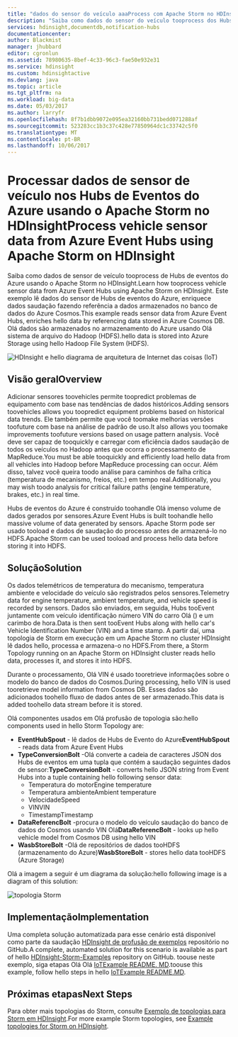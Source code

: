 ```yaml
---
title: "dados do sensor do veículo aaaProcess com Apache Storm no HDInsight | Microsoft Docs"
description: "Saiba como dados do sensor do veículo tooprocess dos Hubs de eventos usando o Apache Storm no HDInsight. Adicionar dados de modelo de banco de dados do Azure Cosmos e armazenar toostorage de saída."
services: hdinsight,documentdb,notification-hubs
documentationcenter: 
author: Blackmist
manager: jhubbard
editor: cgronlun
ms.assetid: 78980635-8bef-4c33-96c3-fae50e932e31
ms.service: hdinsight
ms.custom: hdinsightactive
ms.devlang: java
ms.topic: article
ms.tgt_pltfrm: na
ms.workload: big-data
ms.date: 05/03/2017
ms.author: larryfr
ms.openlocfilehash: 8f7b1dbb9072e095ea32160bb731bedd071288af
ms.sourcegitcommit: 523283cc1b3c37c428e77850964dc1c33742c5f0
ms.translationtype: MT
ms.contentlocale: pt-BR
ms.lasthandoff: 10/06/2017
---
```

# <a name="process-vehicle-sensor-data-from-azure-event-hubs-using-apache-storm-on-hdinsight"></a><span data-ttu-id="24849-104">Processar dados de sensor de veículo nos Hubs de Eventos do Azure usando o Apache Storm no HDInsight</span><span class="sxs-lookup"><span data-stu-id="24849-104">Process vehicle sensor data from Azure Event Hubs using Apache Storm on HDInsight</span></span>

<span data-ttu-id="24849-105">Saiba como dados de sensor de veículo tooprocess de Hubs de eventos do Azure usando o Apache Storm no HDInsight.</span><span class="sxs-lookup"><span data-stu-id="24849-105">Learn how tooprocess vehicle sensor data from Azure Event Hubs using Apache Storm on HDInsight.</span></span> <span data-ttu-id="24849-106">Este exemplo lê dados do sensor de Hubs de eventos do Azure, enriquece dados saudação fazendo referência a dados armazenados no banco de dados do Azure Cosmos.</span><span class="sxs-lookup"><span data-stu-id="24849-106">This example reads sensor data from Azure Event Hubs, enriches hello data by referencing data stored in Azure Cosmos DB.</span></span> <span data-ttu-id="24849-107">Olá dados são armazenados no armazenamento do Azure usando Olá sistema de arquivo do Hadoop (HDFS).</span><span class="sxs-lookup"><span data-stu-id="24849-107">hello data is stored into Azure Storage using hello Hadoop File System (HDFS).</span></span>

![HDInsight e hello diagrama de arquitetura de Internet das coisas (IoT)](./media/hdinsight-storm-iot-eventhub-documentdb/iot.png)

## <a name="overview"></a><span data-ttu-id="24849-109">Visão geral</span><span class="sxs-lookup"><span data-stu-id="24849-109">Overview</span></span>

<span data-ttu-id="24849-110">Adicionar sensores toovehicles permite toopredict problemas de equipamento com base nas tendências de dados históricos.</span><span class="sxs-lookup"><span data-stu-id="24849-110">Adding sensors toovehicles allows you toopredict equipment problems based on historical data trends.</span></span> <span data-ttu-id="24849-111">Ele também permite que você toomake melhorias versões toofuture com base na análise de padrão de uso.</span><span class="sxs-lookup"><span data-stu-id="24849-111">It also allows you toomake improvements toofuture versions based on usage pattern analysis.</span></span> <span data-ttu-id="24849-112">Você deve ser capaz de tooquickly e carregar com eficiência dados saudação de todos os veículos no Hadoop antes que ocorra o processamento de MapReduce.</span><span class="sxs-lookup"><span data-stu-id="24849-112">You must be able tooquickly and efficiently load hello data from all vehicles into Hadoop before MapReduce processing can occur.</span></span> <span data-ttu-id="24849-113">Além disso, talvez você queira toodo análise para caminhos de falha crítica (temperatura de mecanismo, freios, etc.) em tempo real.</span><span class="sxs-lookup"><span data-stu-id="24849-113">Additionally, you may wish toodo analysis for critical failure paths (engine temperature, brakes, etc.) in real time.</span></span>

<span data-ttu-id="24849-114">Hubs de eventos do Azure é construído toohandle Olá imenso volume de dados gerados por sensores.</span><span class="sxs-lookup"><span data-stu-id="24849-114">Azure Event Hubs is built toohandle hello massive volume of data generated by sensors.</span></span> <span data-ttu-id="24849-115">Apache Storm pode ser usado tooload e dados de saudação do processo antes de armazená-lo no HDFS.</span><span class="sxs-lookup"><span data-stu-id="24849-115">Apache Storm can be used tooload and process hello data before storing it into HDFS.</span></span>

## <a name="solution"></a><span data-ttu-id="24849-116">Solução</span><span class="sxs-lookup"><span data-stu-id="24849-116">Solution</span></span>

<span data-ttu-id="24849-117">Os dados telemétricos de temperatura do mecanismo, temperatura ambiente e velocidade do veículo são registrados pelos sensores.</span><span class="sxs-lookup"><span data-stu-id="24849-117">Telemetry data for engine temperature, ambient temperature, and vehicle speed is recorded by sensors.</span></span> <span data-ttu-id="24849-118">Dados são enviados, em seguida, Hubs tooEvent juntamente com veículo identificação número VIN do carro Olá () e um carimbo de hora.</span><span class="sxs-lookup"><span data-stu-id="24849-118">Data is then sent tooEvent Hubs along with hello car's Vehicle Identification Number (VIN) and a time stamp.</span></span> <span data-ttu-id="24849-119">A partir daí, uma topologia de Storm em execução em um Apache Storm no cluster HDInsight lê dados hello, processa e armazena-o no HDFS.</span><span class="sxs-lookup"><span data-stu-id="24849-119">From there, a Storm Topology running on an Apache Storm on HDInsight cluster reads hello data, processes it, and stores it into HDFS.</span></span>

<span data-ttu-id="24849-120">Durante o processamento, Olá VIN é usado tooretrieve informações sobre o modelo do banco de dados do Cosmos.</span><span class="sxs-lookup"><span data-stu-id="24849-120">During processing, hello VIN is used tooretrieve model information from Cosmos DB.</span></span> <span data-ttu-id="24849-121">Esses dados são adicionados toohello fluxo de dados antes de ser armazenado.</span><span class="sxs-lookup"><span data-stu-id="24849-121">This data is added toohello data stream before it is stored.</span></span>

<span data-ttu-id="24849-122">Olá componentes usados em Olá profusão de topologia são:</span><span class="sxs-lookup"><span data-stu-id="24849-122">hello components used in hello Storm Topology are:</span></span>

* <span data-ttu-id="24849-123">**EventHubSpout** - lê dados de Hubs de Evento do Azure</span><span class="sxs-lookup"><span data-stu-id="24849-123">**EventHubSpout** - reads data from Azure Event Hubs</span></span>
* <span data-ttu-id="24849-124">**TypeConversionBolt** -Olá converte a cadeia de caracteres JSON dos Hubs de eventos em uma tupla que contém a saudação seguintes dados de sensor:</span><span class="sxs-lookup"><span data-stu-id="24849-124">**TypeConversionBolt** - converts hello JSON string from Event Hubs into a tuple containing hello following sensor data:</span></span>
    * <span data-ttu-id="24849-125">Temperatura do motor</span><span class="sxs-lookup"><span data-stu-id="24849-125">Engine temperature</span></span>
    * <span data-ttu-id="24849-126">Temperatura ambiente</span><span class="sxs-lookup"><span data-stu-id="24849-126">Ambient temperature</span></span>
    * <span data-ttu-id="24849-127">Velocidade</span><span class="sxs-lookup"><span data-stu-id="24849-127">Speed</span></span>
    * <span data-ttu-id="24849-128">VIN</span><span class="sxs-lookup"><span data-stu-id="24849-128">VIN</span></span>
    * <span data-ttu-id="24849-129">Timestamp</span><span class="sxs-lookup"><span data-stu-id="24849-129">Timestamp</span></span>
* <span data-ttu-id="24849-130">**DataReferencBolt** -procura o modelo do veículo saudação do banco de dados do Cosmos usando VIN Olá</span><span class="sxs-lookup"><span data-stu-id="24849-130">**DataReferencBolt** - looks up hello vehicle model from Cosmos DB using hello VIN</span></span>
* <span data-ttu-id="24849-131">**WasbStoreBolt** -Olá de repositórios de dados tooHDFS (armazenamento do Azure)</span><span class="sxs-lookup"><span data-stu-id="24849-131">**WasbStoreBolt** - stores hello data tooHDFS (Azure Storage)</span></span>

<span data-ttu-id="24849-132">Olá a imagem a seguir é um diagrama da solução:</span><span class="sxs-lookup"><span data-stu-id="24849-132">hello following image is a diagram of this solution:</span></span>

![topologia Storm](./media/hdinsight-storm-iot-eventhub-documentdb/iottopology.png)

## <a name="implementation"></a><span data-ttu-id="24849-134">Implementação</span><span class="sxs-lookup"><span data-stu-id="24849-134">Implementation</span></span>

<span data-ttu-id="24849-135">Uma completa solução automatizada para esse cenário está disponível como parte da saudação [HDInsight de profusão de exemplos](https://github.com/hdinsight/hdinsight-storm-examples) repositório no GitHub.</span><span class="sxs-lookup"><span data-stu-id="24849-135">A complete, automated solution for this scenario is available as part of hello [HDInsight-Storm-Examples](https://github.com/hdinsight/hdinsight-storm-examples) repository on GitHub.</span></span> <span data-ttu-id="24849-136">toouse neste exemplo, siga etapas Olá Olá [IoTExample README. MD](https://github.com/hdinsight/hdinsight-storm-examples/blob/master/IotExample/README.md).</span><span class="sxs-lookup"><span data-stu-id="24849-136">toouse this example, follow hello steps in hello [IoTExample README.MD](https://github.com/hdinsight/hdinsight-storm-examples/blob/master/IotExample/README.md).</span></span>

## <a name="next-steps"></a><span data-ttu-id="24849-137">Próximas etapas</span><span class="sxs-lookup"><span data-stu-id="24849-137">Next Steps</span></span>

<span data-ttu-id="24849-138">Para obter mais topologias do Storm, consulte [Exemplo de topologias para Storm em HDInsight](hdinsight-storm-example-topology.md).</span><span class="sxs-lookup"><span data-stu-id="24849-138">For more example Storm topologies, see [Example topologies for Storm on HDInsight](hdinsight-storm-example-topology.md).</span></span>

